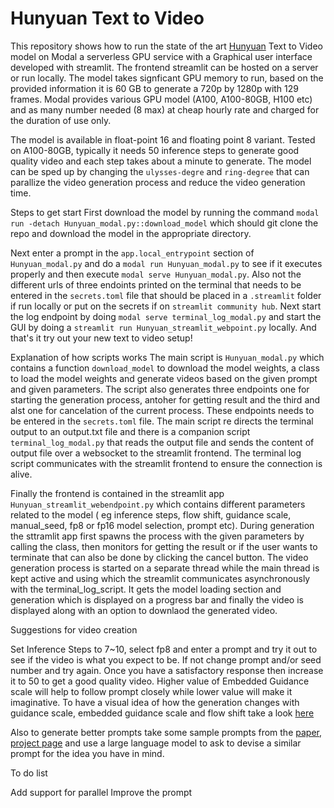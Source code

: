 # Hunyuan Text to Video

This repository shows how to run the state of the art [Hunyuan](https://github.com/Tencent/HunyuanVideo) Text to Video model on Modal a serverless GPU service with a Graphical user interface developed with streamlit. The frontend streamlit can be hosted on a server or run locally. The model takes signficant GPU memory to run, based on the provided information it is 60 GB to generate a 720p by 1280p with 129 frames. Modal provides various GPU model (A100, A100-80GB, H100 etc) and as many number needed (8 max) at cheap hourly rate and charged for the duration of use only.

The model is available in float-point 16 and floating point 8 variant. Tested on A100-80GB, typically it needs 50 inference steps to generate good quality video and each step takes about a minute to generate. The model can be sped up by changing the `ulysses-degre` and `ring-degree` that can parallize the video generation process and reduce the video generation time.

Steps to get start
First download the model by running the command `modal run -detach Hunyuan_modal.py::download_model` which should git clone the repo and download the model in the appropriate directory. 

Next enter a prompt in the `app.local_entrypoint` section of `Hunyuan_modal.py` and do a `modal run Hunyuan_modal.py` to see if it executes properly and then execute `modal serve Hunyuan_modal.py`. Also not the different urls of three endoints printed on the terminal that needs to be entered in the `secrets.toml` file that should be placed in a `.streamlit` folder if run locally or put on the secrets if on `streamlit community hub`. Next start the log endpoint by doing `modal serve terminal_log_modal.py` and start the GUI by doing a `streamlit run Hunyuan_streamlit_webpoint.py` locally. And that's it try out your new text to video setup!

Explanation of how scripts works
The main script is `Hunyuan_modal.py` which contains a function `download_model` to download the model weights, a class to load the model weights and generate videos  based on the given prompt and given parameters. The script also generates three endpoints one for starting the generation process, antoher for getting result and the third and alst one for cancelation of the current process. These endpoints needs to be entered in the `secrets.toml` file. The main script re directs the terminal output to an output.txt file and there is a companion script `terminal_log_modal.py` that reads the output file and sends the content of output file over a websocket to the streamlit frontend. The terminal log script communicates with the streamlit frontend to ensure the connection is alive. 

Finally the frontend is contained in the streamlit app `Hunyuan_streamlit_webendpoint.py` which contains different parameters related to the model ( eg inference steps, flow shift, guidance scale, manual_seed, fp8 or fp16 model selection, prompt etc). During generation the sttramlit app first spawns the process with the given parameters by calling the class, then monitors for getting the result or if the user wants to terminate that can also be done by clicking the cancel button. The video generation process is started on a separate thread while the main thread is kept active and using which the streamlit communicates asynchronously with the terminal_log_script. It gets the model loading section and generation which is displayed on a progress bar and finally the video is displayed along with an option to downlaod the generated video.

Suggestions for video creation

Set Inference Steps to 7~10, select fp8 and enter a prompt and try it out to see if the video is what you expect to be. If not change prompt and/or seed number and try again. Once you have a satisfactory response then increase it to 50 to get a good quality video. Higher value of Embedded Guidance scale will help to follow prompt closely while lower value will make it imaginative. To have a visual idea of how the generation changes with guidance scale, embedded guidance scale and flow shift take a look [here](https://drive.google.com/drive/folders/1KZb5EY0Q9GNqhivOyJPGX5STkGnF3isq)

Also to generate better prompts take some sample prompts from the [paper](https://aivideo.hunyuan.tencent.com/), [project page](https://aivideo.hunyuan.tencent.com/) and use a large language model to ask to devise a similar prompt for the idea you have in mind. 

To do list

Add support for parallel
Improve the prompt
